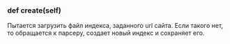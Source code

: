 ### def create(self)
Пытается загрузить файл индекса, заданного url сайта. Если такого нет, 
то обращается к парсеру, создает новый индекс и сохраняет его.